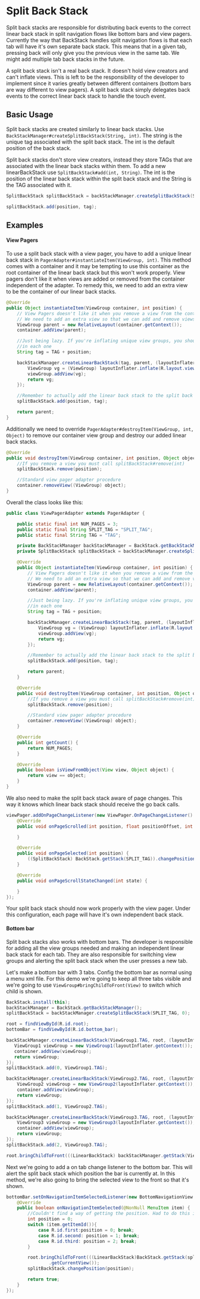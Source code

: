 # Split Back Stack

Split back stacks are responsible for distributing back events to the correct linear back stack in split navigation flows like bottom bars and view pagers. Currently the way that BackStack handles split navigation flows is that each tab will have it's own separate back stack. This means that in a given tab, pressing back will only give you the previous view in the same tab. We might add multiple tab back stacks in the future.

A split back stack isn't a real back stack. It doesn't hold view creators and can't inflate views. This is left to be the responsibility of the developer to implement since it varies greatly between different containers (bottom bars are way different to view pagers). A split back stack simply delegates back events to the correct linear back stack to handle the touch event.

## Basic Usage

Split back stacks are created similarly to linear back stacks. Use `BackStackManager#createSplitBackStack(String, int)`. The string is the unique tag associated with the split back stack. The int is the default position of the back stack.

Split back stacks don't store view creators, instead they store TAGs that are associated with the linear back stacks within them. To add a new linearBackStack use `SplitBackStack#add(int, String)`. The int is the position of the linear back stack within the split back stack and the String is the TAG associated with it.

```Java
SplitBackStack splitBackStack = backStackManager.createSplitBackStack(SPLIT_TAG, 0);

splitBackStack.add(position, tag);
```

## Examples

#### View Pagers

To use a split back stack with a view pager, you have to add a unique linear back stack in `PagerAdapter#instantiateItem(ViewGroup, int)`. This method comes with a container and it may be tempting to use this container as the root container of the linear back stack but this won't work properly. View pagers don't like it when views are added or removed from the container independent of the adapter. To remedy this, we need to add an extra view to be the container of our linear back stacks.

```Java
@Override
public Object instantiateItem(ViewGroup container, int position) {
    // View Pagers doesn't like it when you remove a view from the container.
    // We need to add an extra view so that we can add and remove views to it at will
    ViewGroup parent = new RelativeLayout(container.getContext());
    container.addView(parent);

    //Just being lazy. If you're inflating unique view groups, you should store a unique tag
    //in each one
    String tag = TAG + position;

    backStackManager.createLinearBackStack(tag, parent, (layoutInflater, viewGroup) -> {
        ViewGroup vg = (ViewGroup) layoutInflater.inflate(R.layout.view_group1, viewGroup, false);
        viewGroup.addView(vg);
        return vg;
    });

    //Remember to actually add the linear back stack to the split back stack
    splitBackStack.add(position, tag);

    return parent;
}
```

Additionally we need to override `PagerAdapter#destroyItem(ViewGroup, int, Object)` to remove our container view group and destroy our added linear back stacks.

```Java
@Override
public void destroyItem(ViewGroup container, int position, Object object) {
    //If you remove a view you must call splitBackStack#remove(int)
    splitBackStack.remove(position);

    //Standard view pager adapter procedure
    container.removeView((ViewGroup) object);
}
```

Overall the class looks like this:

```Java
public class ViewPagerAdapter extends PagerAdapter {

    public static final int NUM_PAGES = 3;
    public static final String SPLIT_TAG = "SPLIT_TAG";
    public static final String TAG = "TAG";

    private BackStackManager backStackManager = BackStack.getBackStackManager();
    private SplitBackStack splitBackStack = backStackManager.createSplitBackStack(SPLIT_TAG, 0);

    @Override
    public Object instantiateItem(ViewGroup container, int position) {
        // View Pagers doesn't like it when you remove a view from the container.
        // We need to add an extra view so that we can add and remove views to it at will
        ViewGroup parent = new RelativeLayout(container.getContext());
        container.addView(parent);

        //Just being lazy. If you're inflating unique view groups, you should store a unique tag
        //in each one
        String tag = TAG + position;

        backStackManager.createLinearBackStack(tag, parent, (layoutInflater, viewGroup) -> {
            ViewGroup vg = (ViewGroup) layoutInflater.inflate(R.layout.view_group1, viewGroup, false);
            viewGroup.addView(vg);
            return vg;
        });

        //Remember to actually add the linear back stack to the split back stack
        splitBackStack.add(position, tag);

        return parent;
    }

    @Override
    public void destroyItem(ViewGroup container, int position, Object object) {
        //If you remove a view you must call splitBackStack#remove(int)
        splitBackStack.remove(position);

        //Standard view pager adapter procedure
        container.removeView((ViewGroup) object);
    }

    @Override
    public int getCount() {
        return NUM_PAGES;
    }

    @Override
    public boolean isViewFromObject(View view, Object object) {
        return view == object;
    }
}
```

We also need to make the split back stack aware of page changes. This way it knows which linear back stack should receive the go back calls.

```Java
viewPager.addOnPageChangeListener(new ViewPager.OnPageChangeListener() {
    @Override
    public void onPageScrolled(int position, float positionOffset, int positionOffsetPixels) {

    }

    @Override
    public void onPageSelected(int position) {
        ((SplitBackStack) BackStack.getStack(SPLIT_TAG)).changePosition(position);
    }

    @Override
    public void onPageScrollStateChanged(int state) {

    }
});
```

Your split back stack should now work properly with the view pager. Under this configuration, each page will have it's own independent back stack.

#### Bottom bar

Split back stacks also works with bottom bars. The developer is responsible for adding all the view groups needed and making an independent linear back stack for each tab. They are also responsible for switching view groups and alerting the split back stack when the user presses a new tab.

Let's make a bottom bar with 3 tabs. Config the bottom bar as normal using a menu xml file. For this demo we're going to keep all three tabs visible and we're going to use `ViewGroup#bringChildToFront(View)` to switch which child is shown.
```Java
BackStack.install(this);
backStackManager = BackStack.getBackStackManager();
splitBackStack = backStackManager.createSplitBackStack(SPLIT_TAG, 0);

root = findViewById(R.id.root);
bottomBar = findViewById(R.id.bottom_bar);

backStackManager.createLinearBackStack(ViewGroup1.TAG, root, (layoutInflater, container)->{
   ViewGroup1 viewGroup = new ViewGroup1(layoutInflater.getContext());
   container.addView(viewGroup);
   return viewGroup;
});
splitBackStack.add(0, ViewGroup1.TAG);

backStackManager.createLinearBackStack(ViewGroup2.TAG, root, (layoutInflater, container) -> {
    ViewGroup2 viewGroup = new ViewGroup2(layoutInflater.getContext());
    container.addView(viewGroup);
    return viewGroup;
});
splitBackStack.add(1, ViewGroup2.TAG);

backStackManager.createLinearBackStack(ViewGroup3.TAG, root, (layoutInflater, container) -> {
    ViewGroup3 viewGroup = new ViewGroup3(layoutInflater.getContext());
    container.addView(viewGroup);
    return viewGroup;
});
splitBackStack.add(2, ViewGroup3.TAG);

root.bringChildToFront(((LinearBackStack) backStackManager.getStack(ViewGroup1.TAG)).getCurrentView());
```

Next we're going to add a on tab change listener to the bottom bar. This will alert the split back stack which position the bar is currently at. In this method, we're also going to bring the selected view to the front so that it's shown.

```Java
bottomBar.setOnNavigationItemSelectedListener(new BottomNavigationView.OnNavigationItemSelectedListener() {
    @Override
    public boolean onNavigationItemSelected(@NonNull MenuItem item) {
        //Couldn't find a way of getting the position. Had to do this instead
        int position = 0;
        switch (item.getItemId()){
            case R.id.first:position = 0; break;
            case R.id.second: position = 1; break;
            case R.id.third: position = 2; break;
        }

        root.bringChildToFront(((LinearBackStack)BackStack.getStack(splitBackStack.getTAG(position)))
                .getCurrentView());
        splitBackStack.changePosition(position);

        return true;
    }
});
```
